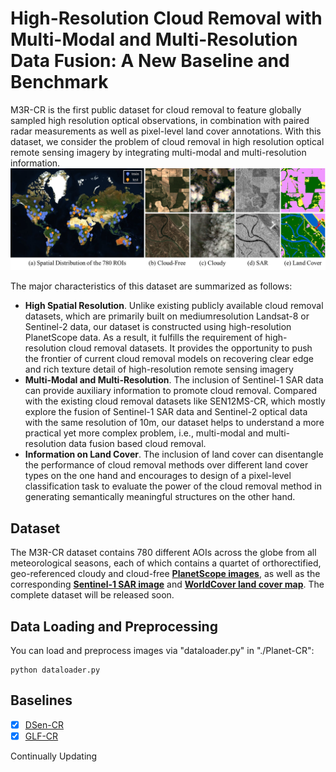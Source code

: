 # High-Resolution Cloud Removal with Multi-Modal and Multi-Resolution Data Fusion: A New Baseline and Benchmark

M3R-CR is the first public dataset for cloud removal to feature globally sampled high resolution optical observations, in combination with paired radar measurements as well as pixel-level land cover annotations. With this dataset, we consider the problem of cloud removal in high resolution optical remote sensing imagery by integrating multi-modal and multi-resolution information. 
![dataset](./figs/dataset-r1.png)



The major characteristics of this dataset are summarized as follows:

- **High Spatial Resolution**. Unlike existing publicly available cloud removal datasets, which are primarily built on mediumresolution Landsat-8 or Sentinel-2 data, our dataset is constructed using high-resolution PlanetScope data. As a result, it fulfills the requirement of high-resolution cloud removal datasets. It provides the opportunity to push the frontier of current cloud removal models on recovering clear edge and rich texture detail of high-resolution remote sensing imagery
- **Multi-Modal and Multi-Resolution**. The inclusion of Sentinel-1 SAR data can provide auxiliary information to promote cloud removal. Compared with the existing cloud removal datasets like SEN12MS-CR, which mostly explore the fusion of Sentinel-1 SAR data and Sentinel-2 optical data with the same resolution of 10m, our dataset helps to understand a more practical yet more complex problem, i.e., multi-modal and multi-resolution data fusion based cloud removal.  
- **Information on Land Cover**. The inclusion of land cover can disentangle the performance of cloud removal methods over
different land cover types on the one hand and encourages to design of a pixel-level classification task to evaluate the power of the cloud removal method in generating semantically meaningful structures on the other hand.



## Dataset

The M3R-CR dataset contains 780 different AOIs across the globe from all meteorological seasons, each of which contains a quartet of orthorectified, geo-referenced cloudy and cloud-free  [**PlanetScope images**](https://developers.planet.com/docs/apis/data/), as well as the corresponding  [**Sentinel-1 SAR image**](https://sentinels.copernicus.eu/web/sentinel/missions/sentinel-1) and  [**WorldCover land cover map**](https://worldcover2020.esa.int/). The complete dataset will be released soon.

## Data Loading and Preprocessing

You can load and preprocess images via "dataloader.py" in "./Planet-CR":

```
python dataloader.py
```

## Baselines

- [x] [DSen-CR](https://www.sciencedirect.com/science/article/pii/S0924271620301398)
- [x] [GLF-CR](https://www.sciencedirect.com/science/article/pii/S0924271622002064)

Continually Updating

